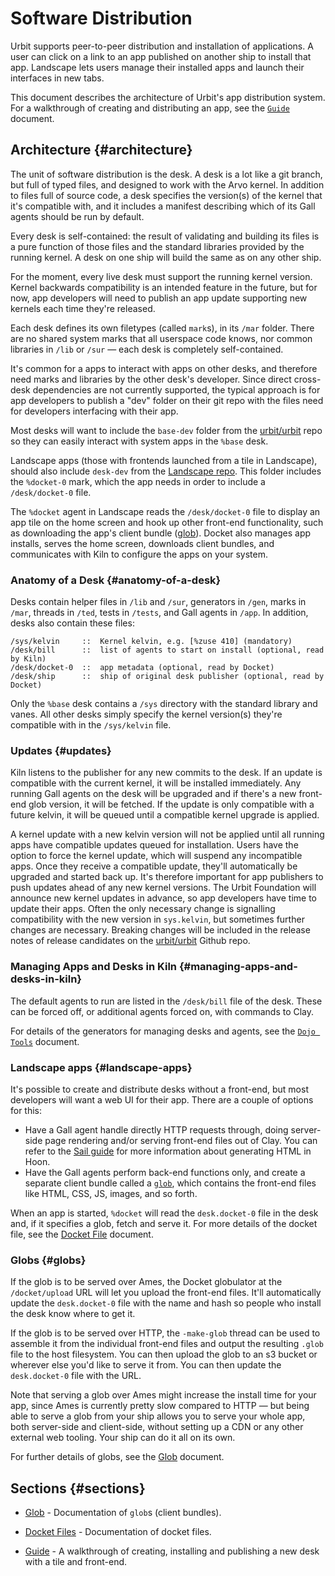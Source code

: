 # Software Distribution

Urbit supports peer-to-peer distribution and installation of applications. A user can click on a link to an app published on another ship to install that app. Landscape lets users manage their installed apps and launch their interfaces in new tabs.

This document describes the architecture of Urbit's app distribution system. For a walkthrough of creating and distributing an app, see the [`Guide`](../../guides/software-distribution.md) document.

## Architecture {#architecture}

The unit of software distribution is the desk. A desk is a lot like a git branch, but full of typed files, and designed to work with the Arvo kernel. In addition to files full of source code, a desk specifies the version(s) of the kernel that it's compatible with, and it includes a manifest describing which of its Gall agents should be run by default.

Every desk is self-contained: the result of validating and building its files is a pure function of those files and the standard libraries provided by the running kernel. A desk on one ship will build the same as on any other ship.

For the moment, every live desk must support the running kernel version. Kernel backwards compatibility is an intended feature in the future, but for now, app developers will need to publish an app update supporting new kernels each time they're released.

Each desk defines its own filetypes (called `mark`s), in its `/mar` folder. There are no shared system marks that all userspace code knows, nor common libraries in `/lib` or `/sur` — each desk is completely self-contained.

It's common for a apps to interact with apps on other desks, and therefore need marks and libraries by the other desk's developer. Since direct cross-desk dependencies are not currently supported, the typical approach is for app developers to publish a "dev" folder on their git repo with the files need for developers interfacing with their app.

Most desks will want to include the `base-dev` folder from the [urbit/urbit](https://github.com/urbit/urbit) repo so they can easily interact with system apps in the `%base` desk.

Landscape apps (those with frontends launched from a tile in Landscape), should also include `desk-dev` from the [Landscape repo](https://github.com/tloncorp/landscape). This folder includes the `%docket-0` mark, which the app needs in order to include a `/desk/docket-0` file.

The `%docket` agent in Landscape reads the `/desk/docket-0` file to display an app tile on the home screen and hook up other front-end functionality, such as downloading the app's client bundle ([glob](glob.md)). Docket also manages app installs, serves the home screen, downloads client bundles, and communicates with Kiln to configure the apps on your system.

### Anatomy of a Desk {#anatomy-of-a-desk}

Desks contain helper files in `/lib` and `/sur`, generators in `/gen`, marks in `/mar`, threads in `/ted`, tests in `/tests`, and Gall agents in `/app`. In addition, desks also contain these files:

```
/sys/kelvin     ::  Kernel kelvin, e.g. [%zuse 410] (mandatory)
/desk/bill      ::  list of agents to start on install (optional, read by Kiln) 
/desk/docket-0  ::  app metadata (optional, read by Docket) 
/desk/ship      ::  ship of original desk publisher (optional, read by Docket) 
```

Only the `%base` desk contains a `/sys` directory with the standard library and vanes. All other desks simply specify the kernel version(s) they're compatible with in the `/sys/kelvin` file.

### Updates {#updates}

Kiln listens to the publisher for any new commits to the desk. If an update is compatible with the current kernel, it will be installed immediately. Any running Gall agents on the desk will be upgraded and if there's a new front-end glob version, it will be fetched. If the update is only compatible with a future kelvin, it will be queued until a compatible kernel upgrade is applied.

A kernel update with a new kelvin version will not be applied until all running apps have compatible updates queued for installation. Users have the option to force the kernel update, which will suspend any incompatible apps. Once they receive a compatible update, they'll automatically be upgraded and started back up. It's therefore important for app publishers to push updates ahead of any new kernel versions. The Urbit Foundation will announce new kernel updates in advance, so app developers have time to update their apps. Often the only necessary change is signalling compatibility with the new version in `sys.kelvin`, but sometimes further changes are necessary. Breaking changes will be included in the release notes of release candidates on the [urbit/urbit](https://github.com/tloncorp/landscape) Github repo.

### Managing Apps and Desks in Kiln {#managing-apps-and-desks-in-kiln}

The default agents to run are listed in the `/desk/bill` file of the desk. These can be forced off, or additional agents forced on, with commands to Clay.

For details of the generators for managing desks and agents, see the [`Dojo Tools`](../../../../manual/os/dojo-tools.md) document.

### Landscape apps {#landscape-apps}

It's possible to create and distribute desks without a front-end, but most developers will want a web UI for their app. There are a couple of options for this:

- Have a Gall agent handle directly HTTP requests through, doing server-side page rendering and/or serving front-end files out of Clay. You can refer to the [Sail guide](../../../../language/hoon/guides/sail.md) for more information about generating HTML in Hoon.
- Have the Gall agents perform back-end functions only, and create a separate client bundle called a [`glob`](glob.md), which contains the front-end files like HTML, CSS, JS, images, and so forth.

When an app is started, `%docket` will read the `desk.docket-0` file in the desk and, if it specifies a glob, fetch and serve it. For more details of the docket file, see the [Docket File](docket.md) document.

### Globs {#globs}

If the glob is to be served over Ames, the Docket globulator at the `/docket/upload` URL will let you upload the front-end files. It'll automatically update the `desk.docket-0` file with the name and hash so people who install the desk know where to get it.

If the glob is to be served over HTTP, the `-make-glob` thread can be used to assemble it from the individual front-end files and output the resulting `.glob` file to the host filesystem. You can then upload the glob to an s3 bucket or wherever else you'd like to serve it from. You can then update the `desk.docket-0` file with the URL.

Note that serving a glob over Ames might increase the install time for your app, since Ames is currently pretty slow compared to HTTP — but being able to serve a glob from your ship allows you to serve your whole app, both server-side and client-side, without setting up a CDN or any other external web tooling. Your ship can do it all on its own.

For further details of globs, see the [Glob](glob.md) document.

## Sections {#sections}

- [Glob](glob.md) - Documentation of `glob`s (client bundles).

- [Docket Files](docket.md) - Documentation of docket files.

- [Guide](../../guides/software-distribution.md) - A walkthrough of creating, installing and publishing a new desk with a tile and front-end.


